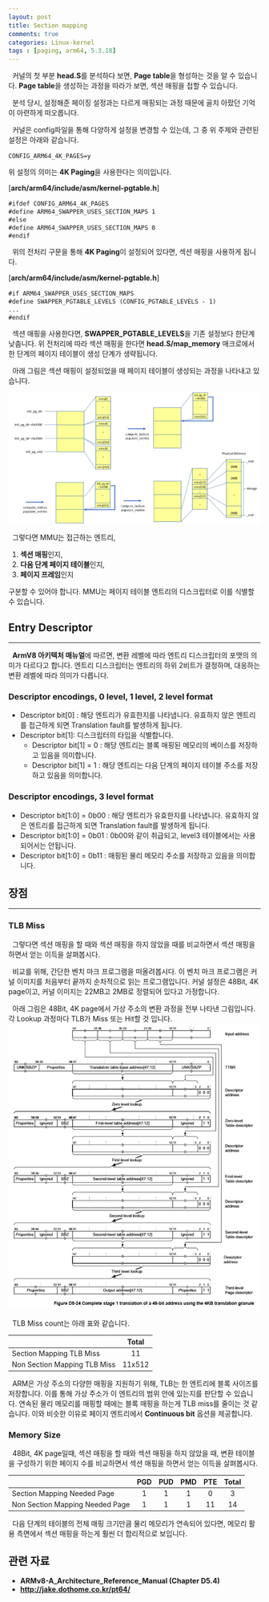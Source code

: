```yaml
---
layout: post
title: Section mapping
comments: true
categories: Linux-kernel
tags : [paging, arm64, 5.3.18]
---
```


&nbsp; 커널의 첫 부분 **head.S**를 분석하다 보면,  **Page table**을 형성하는 것을 알 수 있습니다. 
**Page table**을 생성하는 과정을 따라가 보면, 섹션 매핑을 접할 수 있습니다.  

&nbsp; 분석 당시, 설정해준 페이징 설정과는 다르게 매핑되는 과정 때문에 골치 아팠던 기억이 아련하게 떠오릅니다.

&nbsp; 커널은 config파일을 통해 다양하게 설정을 변경할 수 있는데, 그 중 위 주제와 관련된 설정은 아래와 같습니다.

	CONFIG_ARM64_4K_PAGES=y
	
위 설정의 의미는 **4K Paging**을 사용한다는 의미입니다. 


[**arch/arm64/include/asm/kernel-pgtable.h**]

	#ifdef CONFIG_ARM64_4K_PAGES
	#define ARM64_SWAPPER_USES_SECTION_MAPS 1
	#else
	#define ARM64_SWAPPER_USES_SECTION_MAPS 0
	#endif
	
&nbsp; 위의 전처리 구문을 통해 **4K Paging**이 설정되어 있다면, 섹션 매핑을 사용하게 됩니다. 

[**arch/arm64/include/asm/kernel-pgtable.h**]

	#if ARM64_SWAPPER_USES_SECTION_MAPS
	#define SWAPPER_PGTABLE_LEVELS (CONFIG_PGTABLE_LEVELS - 1)
	...
	#endif
	
&nbsp; 섹션 매핑을 사용한다면, **SWAPPER_PGTABLE_LEVELS**을 기존 설정보다 한단계 낮춥니다. 위 전처리에 따라 섹션 매핑을 한다면 **head.S/map_memory** 매크로에서 한 단계의 페이지 테이블이 생성 단계가 생략됩니다.

&nbsp; 아래 그림은 섹션 매핑이 설정되었을 때 페이지 테이블이 생성되는 과정을 나타내고 있습니다. 

![map memory_diagram](https://github.com/YWHyuk/YWHyuk.github.io/blob/master/img/map_memory.png?raw=true)

&nbsp; 그렇다면 MMU는 접근하는 엔트리, 
1. **섹션 매핑**인지,
2. **다음 단계 페이지 테이블**인지,
3. **페이지 프레임**인지

구분할 수 있어야 합니다. MMU는 페이지 테이블 엔트리의 디스크립터로 이를 식별할 수 있습니다.
## Entry Descriptor

 ---
 
 &nbsp; **ArmV8 아키텍처 매뉴얼**에 따르면, 변환 레벨에 따라 엔트리 디스크립터의 포맷의 의미가 다르다고 합니다. 엔트리 디스크립터는 엔트리의 하위 2비트가 결정하며, 대응하는 변환 레벨에 따라 의미가 다릅니다.
 ### Descriptor encodings, 0 level, 1 level, 2 level format

 - Descriptor bit[0] : 해당 엔트리가 유효한지를 나타냅니다. 유효하지 않은 엔트리를 접근하게 되면 Translation fault를 발생하게 됩니다.
 - Descriptor bit[1]: 디스크립터의 타입을 식별합니다.
	 - Descriptor bit[1] = 0 : 해당 엔트리는 블록 매핑된 메모리의 베이스를 저장하고 있음을 의미합니다.
	 - Descriptor bit[1] = 1 : 해당 엔트리는 다음 단계의 페이지 테이블 주소를 저장하고 있음을 의미합니다.

### Descriptor encodings, 3 level format

 - Descriptor bit[1:0] = 0b00 : 해당 엔트리가 유효한지를 나타냅니다. 유효하지 않은 엔트리를 접근하게 되면 Translation fault를 발생하게 됩니다.
 - Descriptor bit[1:0] = 0b01 : 0b00와 같이 취급되고, level3 테이블에서는 사용되어서는 안됩니다.
 - Descriptor bit[1:0] = 0b11 : 매핑된 물리 메모리 주소를 저장하고 있음을 의미합니다.

## 장점

---
### TLB Miss
&nbsp; 그렇다면 섹션 매핑을 할 때와 섹션 매핑을 하지 않았을 때를 비교하면서 섹션 매핑을 하면서 얻는 이득을 살펴봅시다. 

&nbsp; 비교를 위해, 간단한 벤치 마크 프로그램을 떠올려봅시다. 이 벤치 마크 프로그램은 커널 이미지를 처음부터 끝까지 순차적으로 읽는 프로그램입니다. 커널 설정은 48Bit, 4K page이고, 커널 이미지는 22MB고 2MB로 정렬되어 있다고 가정합니다. 

&nbsp; 아래 그림은 48Bit, 4K page에서 가상 주소의 변환 과정을 전부 나타낸 그림입니다. 각 Lookup 과정마다 TLB가 Miss 또는 Hit할 것 입니다.
![48_4](https://github.com/YWHyuk/YWHyuk.github.io/blob/master/img/48_4K_translation.PNG?raw=true)

&nbsp;  TLB Miss count는 아래 표와 같습니다.

|                           | Total |
|---|:---:|
|  Section Mapping TLB Miss | 11 |
|   Non Section Mapping TLB Miss| 11x512 | 

&nbsp; ARM은 가상 주소의 다양한 매핑을 지원하기 위해, TLB는 한 엔트리에 블록 사이즈를 저장합니다. 이를 통해 가상 주소가 이 엔트리의 범위 안에 있는지를 판단할 수 있습니다. 연속된 물리 메모리를 매핑할 때에는 블록 매핑을 하는게 TLB miss를 줄이는 것 같습니다. 이와 비슷한 이유로 페이지 엔트리에서 **Continuous bit** 옵션을 제공합니다.
 
### Memory Size
&nbsp; 48Bit, 4K page일때, 섹션 매핑을 할 때와 섹션 매핑을 하지 않았을 때, 변환 테이블을 구성하기 위한 페이지 수를 비교하면서 섹션 매핑을 하면서 얻는 이득을 살펴봅시다.

|   | PGD  | PUD  | PMD  | PTE  | Total |
|---|:---:|:---:|:---:|:---:|:---:|
|  Section Mapping Needed Page | 1 | 1  | 1  | 0  | 3 |
|   Non Section Mapping Needed Page| 1  | 1  | 1  | 11  | 14|

&nbsp; 다음 단계의 테이블의 전체 매핑 크기만큼 물리 메모리가 연속되어 있다면, 메모리 활용 측면에서 섹션 매핑을 하는게 훨씬 더 합리적으로 보입니다.
 
## 관련 자료 

 - **ARMv8-A_Architecture_Reference_Manual (Chapter D5.4)** 
 - **http://jake.dothome.co.kr/pt64/**
